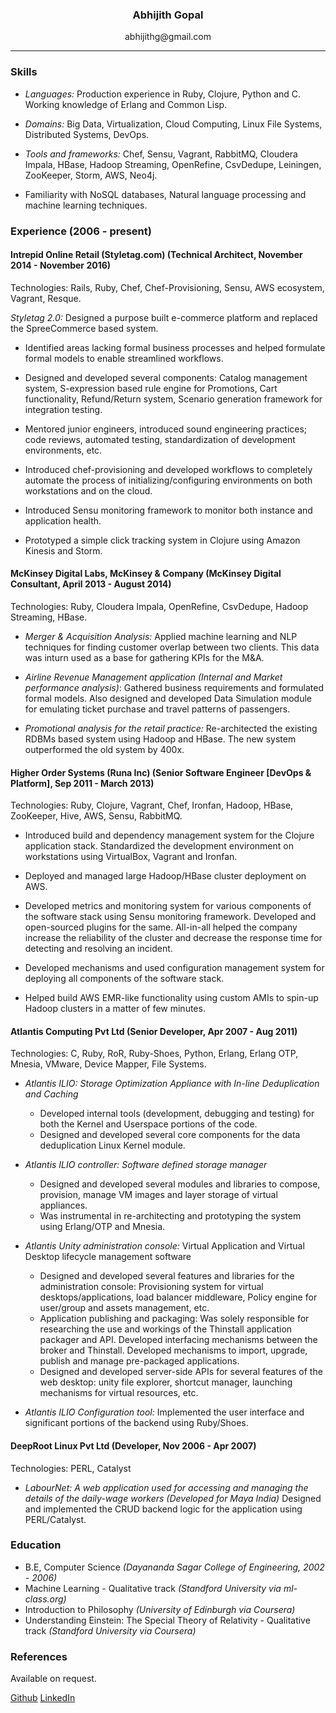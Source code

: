 ### <center> Abhijith Gopal </center>

<center> abhijithg@gmail.com  </center>

---

### Skills

* *Languages:* Production experience in Ruby, Clojure, Python and C. Working knowledge of Erlang and Common Lisp.

* *Domains:* Big Data, Virtualization, Cloud Computing, Linux File Systems, Distributed Systems, DevOps.

* *Tools and frameworks:* Chef, Sensu, Vagrant, RabbitMQ, Cloudera Impala, HBase, Hadoop Streaming, OpenRefine, CsvDedupe, Leiningen, ZooKeeper, Storm, AWS, Neo4j.

* Familiarity with NoSQL databases, Natural language processing and machine learning techniques.

### Experience  (2006 - present)

#### Intrepid Online Retail (Styletag.com) (Technical Architect, November 2014 - November 2016)

Technologies: Rails, Ruby, Chef, Chef-Provisioning, Sensu, AWS ecosystem, Vagrant, Resque.

*Styletag 2.0:* Designed a purpose built e-commerce platform and replaced the SpreeCommerce based system.

  * Identified areas lacking formal business processes and helped formulate formal models to enable streamlined workflows.

  * Designed and developed several components: Catalog management system, S-expression based rule engine for Promotions, Cart functionality, Refund/Return system, Scenario generation framework for integration testing.

  * Mentored junior engineers, introduced sound engineering practices; code reviews, automated testing, standardization of development environments, etc.

  * Introduced chef-provisioning and developed workflows to completely automate the process of initializing/configuring environments on both workstations and on the cloud.

  * Introduced Sensu monitoring framework to monitor both instance and application health.

  * Prototyped a simple click tracking system in Clojure using Amazon Kinesis and Storm.


#### McKinsey Digital Labs, McKinsey & Company (McKinsey Digital Consultant, April 2013 - August 2014)

Technologies: Ruby, Cloudera Impala, OpenRefine, CsvDedupe, Hadoop Streaming, HBase.

* *Merger & Acquisition Analysis:* Applied machine learning and NLP techniques for finding customer overlap between two clients. This data was inturn used as a base for gathering KPIs for the M&A.

* *Airline Revenue Management application (Internal and Market performance analysis)*: Gathered business requirements and formulated formal models. Also designed and developed Data Simulation module for emulating ticket purchase and travel patterns of passengers.

* *Promotional analysis for the retail practice:* Re-architected the existing RDBMs based system using Hadoop and HBase. The new system outperformed the old system by 400x.


#### Higher Order Systems (Runa Inc) (Senior Software Engineer [DevOps & Platform], Sep 2011 - March 2013)

Technologies: Ruby, Clojure, Vagrant, Chef, Ironfan, Hadoop, HBase, ZooKeeper, Hive, AWS, Sensu, RabbitMQ.

* Introduced build and dependency management system for the Clojure application stack. Standardized the development environment on workstations using VirtualBox, Vagrant and Ironfan.

* Deployed and managed large Hadoop/HBase cluster deployment on AWS.

* Developed metrics and monitoring system for various components of the software stack using Sensu monitoring framework. Developed and open-sourced plugins for the same. All-in-all helped the company increase the reliability of the cluster and decrease the response time for detecting and resolving an incident.

* Developed mechanisms and used configuration management system for deploying all components of the software stack.

* Helped build AWS EMR-like functionality using custom AMIs to spin-up Hadoop clusters in a matter of few minutes.


#### Atlantis Computing Pvt Ltd (Senior Developer, Apr 2007 - Aug 2011)

Technologies: C, Ruby, RoR, Ruby-Shoes, Python, Erlang, Erlang OTP, Mnesia, VMware, Device Mapper, File Systems.

* *Atlantis ILIO: Storage Optimization Appliance with In-line Deduplication and Caching*

    * Developed internal tools (development, debugging and testing) for both the Kernel and Userspace portions of the code.
    * Designed and developed several core components for the data deduplication Linux Kernel module.

* *Atlantis ILIO controller: Software defined storage manager*

    * Designed and developed several modules and libraries to compose, provision, manage VM images and layer storage of virtual appliances.
    * Was instrumental in re-architecting and prototyping the system using Erlang/OTP and Mnesia.

* *Atlantis Unity administration console:* Virtual Application and Virtual Desktop lifecycle management software
    * Designed and developed several features and libraries for the administration console: Provisioning system for virtual desktops/applications, load balancer middleware, Policy engine for user/group and assets management, etc.
    * Application publishing and packaging: Was solely responsible for researching the use and workings of the Thinstall application packager and API. Developed interfacing mechanisms between the broker and Thinstall. Developed mechanisms to import, upgrade, publish and manage pre-packaged applications.
    * Designed and developed server-side APIs for several features of the web desktop: unity file explorer, shortcut manager, launching mechanisms for virtual resources, etc.

* *Atlantis ILIO Configuration tool:* Implemented the user interface and significant portions of the backend using Ruby/Shoes.

#### DeepRoot Linux Pvt Ltd (Developer, Nov 2006 - Apr 2007)

Technologies: PERL, Catalyst

* *LabourNet: A web application used for accessing and managing the details of the daily-wage workers (Developed for Maya India)*
  Designed and implemented the CRUD backend logic for the application using PERL/Catalyst.

### Education

* B.E, Computer Science *(Dayananda Sagar College of Engineering, 2002 - 2006)*
* Machine Learning - Qualitative track *(Standford University via ml-class.org)*
* Introduction to Philosophy *(University of Edinburgh via Coursera)*
* Understanding Einstein: The Special Theory of Relativity - Qualitative track *(Standford University via Coursera)*

### References

Available on request.

[Github](https://github.com/abhijith) [LinkedIn](https://www.linkedin.com/in/abhijithg)
